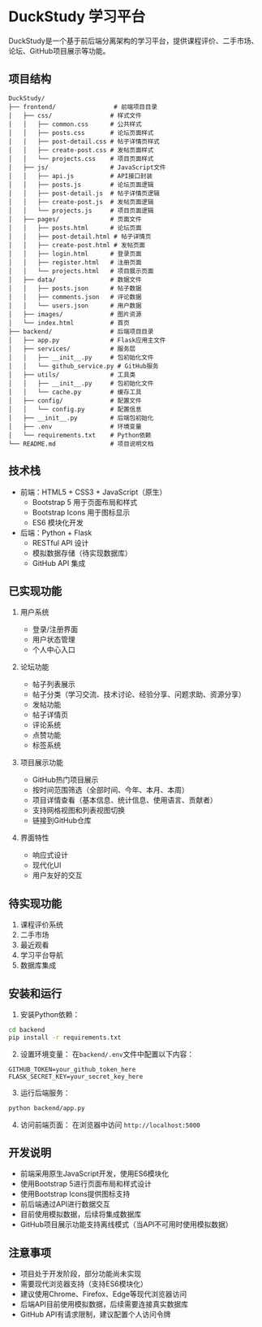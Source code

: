 # DuckStudy 学习平台

DuckStudy是一个基于前后端分离架构的学习平台，提供课程评价、二手市场、论坛、GitHub项目展示等功能。

## 项目结构

```
DuckStudy/
├── frontend/                # 前端项目目录
│   ├── css/                # 样式文件
│   │   ├── common.css      # 公共样式
│   │   ├── posts.css       # 论坛页面样式
│   │   ├── post-detail.css # 帖子详情页样式
│   │   ├── create-post.css # 发帖页面样式
│   │   └── projects.css    # 项目页面样式
│   ├── js/                 # JavaScript文件
│   │   ├── api.js          # API接口封装
│   │   ├── posts.js        # 论坛页面逻辑
│   │   ├── post-detail.js  # 帖子详情页逻辑
│   │   ├── create-post.js  # 发帖页面逻辑
│   │   └── projects.js     # 项目页面逻辑
│   ├── pages/              # 页面文件
│   │   ├── posts.html      # 论坛页面
│   │   ├── post-detail.html # 帖子详情页
│   │   ├── create-post.html # 发帖页面
│   │   ├── login.html      # 登录页面
│   │   ├── register.html   # 注册页面
│   │   └── projects.html   # 项目展示页面
│   ├── data/               # 数据文件
│   │   ├── posts.json      # 帖子数据
│   │   ├── comments.json   # 评论数据
│   │   └── users.json      # 用户数据
│   ├── images/             # 图片资源
│   └── index.html          # 首页
├── backend/                # 后端项目目录
│   ├── app.py              # Flask应用主文件
│   ├── services/           # 服务层
│   │   ├── __init__.py     # 包初始化文件
│   │   └── github_service.py # GitHub服务
│   ├── utils/              # 工具类
│   │   ├── __init__.py     # 包初始化文件
│   │   └── cache.py        # 缓存工具
│   ├── config/             # 配置文件
│   │   └── config.py       # 配置信息
│   ├── __init__.py         # 后端包初始化
│   ├── .env                # 环境变量
│   └── requirements.txt    # Python依赖
└── README.md               # 项目说明文档
```

## 技术栈

- 前端：HTML5 + CSS3 + JavaScript（原生）
  - Bootstrap 5 用于页面布局和样式
  - Bootstrap Icons 用于图标显示
  - ES6 模块化开发
- 后端：Python + Flask
  - RESTful API 设计
  - 模拟数据存储（待实现数据库）
  - GitHub API 集成

## 已实现功能

1. 用户系统
   - 登录/注册界面
   - 用户状态管理
   - 个人中心入口

2. 论坛功能
   - 帖子列表展示
   - 帖子分类（学习交流、技术讨论、经验分享、问题求助、资源分享）
   - 发帖功能
   - 帖子详情页
   - 评论系统
   - 点赞功能
   - 标签系统

3. 项目展示功能
   - GitHub热门项目展示
   - 按时间范围筛选（全部时间、今年、本月、本周）
   - 项目详情查看（基本信息、统计信息、使用语言、贡献者）
   - 支持网格视图和列表视图切换
   - 链接到GitHub仓库

4. 界面特性
   - 响应式设计
   - 现代化UI
   - 用户友好的交互

## 待实现功能

1. 课程评价系统
2. 二手市场
3. 最近观看
4. 学习平台导航
5. 数据库集成

## 安装和运行

1. 安装Python依赖：
```bash
cd backend
pip install -r requirements.txt
```

2. 设置环境变量：
在`backend/.env`文件中配置以下内容：
```
GITHUB_TOKEN=your_github_token_here
FLASK_SECRET_KEY=your_secret_key_here
```

3. 运行后端服务：
```bash
python backend/app.py
```

4. 访问前端页面：
在浏览器中访问 `http://localhost:5000`

## 开发说明

- 前端采用原生JavaScript开发，使用ES6模块化
- 使用Bootstrap 5进行页面布局和样式设计
- 使用Bootstrap Icons提供图标支持
- 前后端通过API进行数据交互
- 目前使用模拟数据，后续将集成数据库
- GitHub项目展示功能支持离线模式（当API不可用时使用模拟数据）

## 注意事项

- 项目处于开发阶段，部分功能尚未实现
- 需要现代浏览器支持（支持ES6模块化）
- 建议使用Chrome、Firefox、Edge等现代浏览器访问
- 后端API目前使用模拟数据，后续需要连接真实数据库
- GitHub API有请求限制，建议配置个人访问令牌 